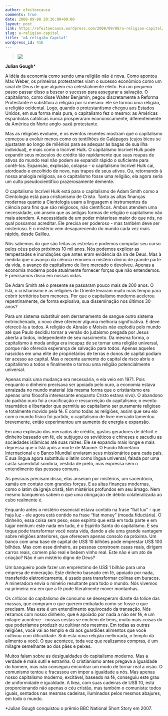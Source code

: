 ```yaml
---
author: efeitoecausa
comments: true
date: 2008-09-08 20:36:00+00:00
layout: post
link: https://efeitoecausa.wordpress.com/2008/09/08/a-religiao-capital/
slug: a-religiao-capital
title: '>A religião Capital'
wordpress_id: 416
---
```


>[![](http://efeitoecausa.files.wordpress.com/2008/09/hulk.jpg?w=300)](http://efeitoecausa.files.wordpress.com/2008/09/hulk.jpg)  


**Julian Gough***

A idéia da economia como sendo uma religião não é nova. Como apontou Max Weber, os primeiros protestantes viam o sucesso econômico como um sinal de Deus de que alguém era celestialmente eleito. Foi um pequeno passo passar disso a buscar o sucesso para assegurar a salvação. O capitalismo, como disse Walter Benjamin, pegou discretamente a Reforma Protestante e substituiu a religião por si mesmo: ele se tornou uma religião, a religião ocidental. Logo, quando o protestantismo chegou aos Estados Unidos, em sua forma mais pura, o capitalismo fez o mesmo: as Américas espanholas católicas nunca prosperaram economicamente, diferentemente da América do Norte anglo-saxã protestante.

Mas as religiões evoluem, e os eventos recentes mostram que o capitalismo começou a evoluir menos como os tentilhões de Galápagos (cujos bicos se ajustaram ao longo de milênios para se adequar às bagas de sua ilha individual), e mais como o Incrível Hulk. O capitalismo Incrível Hulk pode expandir seus músculos de crédito tão rapidamente que suas roupas de ativos do mundo real não podem se expandir rápido o suficiente para contê-los. Expansão, explosão, colapso - o capitalismo Incrível Hulk cai, atordoado e encolhido de novo, nas trapos de seus ativos. Ou, retornando à nossa analogia religiosa, se o capitalismo fosse uma religião, ela agora seria um culto pseudocientífico prazerosamente demente.

O capitalismo Incrível Hulk está para o capitalismo de Adam Smith como a Cientologia está para cristianismo de Cristo. Tanto as altas finanças modernas quanto a Cientologia usam a linguagem e instrumentos da ciência para fins que são religiosos, não científicos. Ambos atendem uma necessidade, um anseio que as antigas formas de religião e capitalismo não mais atendem. A necessidade de um poder misterioso maior do que nós, no qual possamos acreditar. Ele precisa ser poderoso - mas também deve ser misterioso. E o mistério vem desaparecendo do mundo cada vez mais rápido, desde Galileu.

Nós sabemos do que são feitas as estrelas e podemos computar seu curso pelos céus pelos próximos 10 mil anos. Nós podemos explicar as tempestades e inundações que antes eram evidência da ira de Deus. Mas à medida que o avanço da ciência removeu o mistério divino de grande parte da vida, o avanço do capitalismo de livre mercado o devolveu. Apenas a economia moderna pode atualmente fornecer forças que não entendemos. E precisamos disso em nossas vidas.

De Adam Smith até o presente se passaram pouco mais de 200 anos. O Islã, o cristianismo e as religiões do Oriente levaram muito mais tempo para cobrir territórios bem menores. Por que o capitalismo moderno acelerou repentinamente, de forma explosiva, sua disseminação nos últimos 30 anos?

Para um sistema substituir sem derramamento de sangue outro sistema entrincheirado, o novo deve oferecer alguma melhoria significativa. E deve oferecê-la a todos. A religião de Abraão e Moisés não explodiu pelo mundo até que Paulo decidiu tornar a versão do judaísmo pregada por Jesus aberta a todos, independente de seu nascimento. Da mesma forma, o capitalismo à moda antiga era incapaz de se tornar uma religião universal, porque não oferecia esperança de salvação para todos. Apenas aqueles nascidos em uma elite de proprietários de terras e donos de capital podiam ter acesso ao capital. Mas o recente aumento do capital de risco abriu o capitalismo a todos e finalmente o tornou uma religião potencialmente universal.

Apenas mais uma mudança era necessária, e ela veio em 1971. Pois enquanto o dinheiro precisava ser apoiado pelo ouro, a economia estava enraizada no mundo material (da mesma forma que o cristianismo era apenas uma filosofia interessante enquanto Cristo estava vivo). O abandono do padrão ouro foi a crucificação e ressurreição do capitalismo; o evento traumático e libertador que permitiu ao capitalismo ser puramente religioso e totalmente movido pela fé. E como todas as religiões, assim que seu elo com o mundo físico foi partido, o capitalismo de livre mercado lamentou brevemente, então experimentou um aumento de energia e expansão.

Em uma explosão dos mercados de crédito, gastos geradores de déficit e dinheiro baseado em fé, ele subjugou os soviéticos e chineses e sacudiu as sociedades islâmicas até suas raízes. Ele se expandiu mais longe e mais depressa que o Islã após a morte de Maomé. O Fundo Monetário Internacional e o Banco Mundial enviaram seus missionários para cada país. E sua língua agora substituiu o latim como língua universal, falada por uma casta sacerdotal sombria, vestida de preto, mas expressa sem o entendimento das pessoas comuns.

As pessoas precisam disso, elas anseiam por mistérios, um sacerdócio, xamãs em contato com grandes forças. E as altas finanças modernas, como o latim da igreja cristã, têm mistérios profundos em seu âmago. Nem mesmo banqueiros sabem o que uma obrigação de débito colateralizada ao cubo realmente é.

Enquanto antes o mistério essencial estava contido na frase “fiat lux” - que haja luz - ele agora está contido na frase “fiat money” (moeda fiduciária). O dinheiro, essa coisa sem peso, esse espírito que está em toda parte e em lugar nenhum: este nada em tudo, é o Espírito Santo do capitalismo. E seu toque pode transformar você nesta vida, dando a ele uma grande vantagem sobre religiões anteriores, que oferecem apenas consolo na próxima. Um banco com uma base de capital de US$ 10 bilhões pode emprestar US$ 100 bilhões. Mas com esse dinheiro, as pessoas constroem casas reais, dirigem carros reais, comem pão real e bebem vinho real. Este não é um ato de criação? Não é um mistério digno de Deus?

Um banqueiro pode fazer um empréstimo de US$ 1 bilhão para uma empresa de mineração. Este dinheiro baseado em fé, apoiado por nada, transferido eletronicamente, é usado para transformar colinas em buracos. A mineradora envia o minério resultante para todo o mundo. Nós vivemos na primeira era em que a fé pode literalmente mover montanhas.

Os críticos do capitalismo de consumo se desesperam diante da tolice das massas, que compram o que querem embalado como se fosse o que precisam. Mas este é um entendimento equivocado da transação. Nós rezamos com nosso dinheiro, que é apoiado por nada a não ser fé, e um milagre acontece - nossas cestas se enchem de bens, muito mais coisas do que poderíamos produzir ou cultivar nós mesmos. Em todas as outras religiões, você vai ao templo e dá aos guardiões alimentos que você cultivou com dificuldade. Sob esta nova religião melhorada, o templo dá alimento a você. O que acontece, toda vez que realizamos compras, é um milagre semelhante ao dos pães e peixes.

Muitos falam sobre as desigualdades do capitalismo moderno. Mas a verdade é mais sutil e estranha. O cristianismo antes pregava a igualdade do homem, mas não conseguiu encontrar um modo de tornar real a visão. O comunismo tentou e fracassou em impor a igualdade a nós. Mas apenas nosso capitalismo moderno, excitável, baseado na fé, conseguiu este grau de uniformidade e igualdade. A Ikea, com suas cadeiras de US$ 10, está proporcionando não apenas o céu cristão, mas também o comunista: todos iguais, sentados nas mesmas cadeiras, iluminados pelos mesmos abajures, em todo o mundo.

*Julian Gough conquistou o prêmio BBC National Short Story em 2007.
